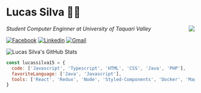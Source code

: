 # Lucas Silva 👨‍💻

<img align='right' src="http://clubedosgeeks.com.br/wp-content/uploads/2016/01/demonstra%C3%A7%C3%A3o.gif">
<p><em>Student Computer Enginner at University of Taquari Valley</br></em></p>

[![Facebook](https://img.shields.io/badge/-Facebook-222222?style=flat-square&logo=Facebook&logoColor=white&link=https://www.facebook.com/profile.php?id=100003843147027)](https://www.facebook.com/profile.php?id=100003843147027)
[![Linkedin](https://img.shields.io/badge/-LinkedIn-222222?style=flat-square&logo=Linkedin&logoColor=white&link=https://www.linkedin.com/in/lucas-michel-silva-0759b8177/)](https://www.linkedin.com/in/lucas-michel-silva-0759b8177/)
[![Gmail](https://img.shields.io/badge/-Gmail-222222?style=flat-square&logo=Gmail&logoColor=white&link=mailto:lucas.silva15@universo.univates.br)](mailto:lucas.silva15@universo.univates.br)

<img align="center" src="https://github-readme-stats.vercel.app/api?username=lucassilva15&show_icons=true&hide_border=true&theme=tokyonight" alt="Lucas Silva's GitHub Stats">


```javascript
const lucassilva15 = {
  code: ['Javascript', 'Typescript', 'HTML', 'CSS', 'Java', 'PHP'],
  favoriteLanguage: ['Java', 'Javascript'],
  tools: ['React', 'Redux', 'Node', 'Styled-Components', 'Docker', 'Magento', 'AWS', 'Azure']
}
```
